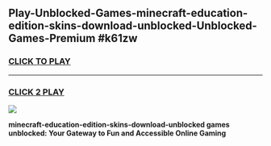 
## Play-Unblocked-Games-minecraft-education-edition-skins-download-unblocked-Unblocked-Games-Premium #k61zw
<h3>
<a href="https://premium.freeplayer.one?title=minecraft-education-edition-skins-download-unblocked&ref=12M">CLICK TO PLAY</a></h3>
<hr>

<h3>
<a href="https://premium.freeplayer.one?title=minecraft-education-edition-skins-download-unblocked&ref=12M">CLICK 2 PLAY</a>
  
</h3>

<a href="https://premium.freeplayer.one?title=minecraft-education-edition-skins-download-unblocked&ref=12M"><img src="https://clearcache.store/games.png"></a>


**minecraft-education-edition-skins-download-unblocked games unblocked: Your Gateway to Fun and Accessible Online Gaming**
